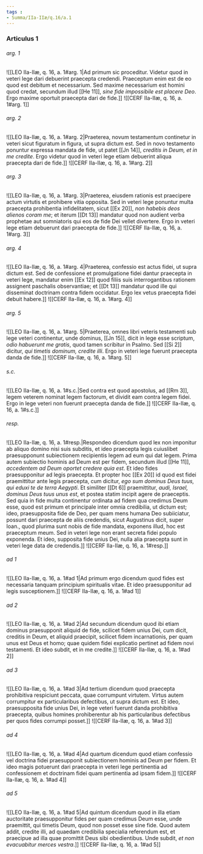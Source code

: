 ```yaml
---
tags : 
- Summa/IIa-IIæ/q.16/a.1
---
```


### Articulus 1

###### arg. 1
![[LEO IIa-IIæ, q. 16, a. 1#arg. 1|Ad primum sic proceditur. Videtur quod in veteri lege dari debuerint praecepta credendi. Praeceptum enim est de eo quod est debitum et necessarium. Sed maxime necessarium est homini quod credat, secundum illud [[He 11]], *sine fide impossibile est placere Deo*. Ergo maxime oportuit praecepta dari de fide.]]
![[CERF IIa-IIæ, q. 16, a. 1#arg. 1]]

###### arg. 2
![[LEO IIa-IIæ, q. 16, a. 1#arg. 2|Praeterea, novum testamentum continetur in veteri sicut figuratum in figura, ut supra dictum est. Sed in novo testamento ponuntur expressa mandata de fide, ut patet [[Jn 14]], *creditis in Deum, et in me credite*. Ergo videtur quod in veteri lege etiam debuerint aliqua praecepta dari de fide.]]
![[CERF IIa-IIæ, q. 16, a. 1#arg. 2]]

###### arg. 3
![[LEO IIa-IIæ, q. 16, a. 1#arg. 3|Praeterea, eiusdem rationis est praecipere actum virtutis et prohibere vitia opposita. Sed in veteri lege ponuntur multa praecepta prohibentia infidelitatem, sicut [[Ex 20]], *non habebis deos alienos coram me*; et iterum [[Dt 13]] mandatur quod non audient verba prophetae aut somniatoris qui eos de fide Dei vellet divertere. Ergo in veteri lege etiam debuerunt dari praecepta de fide.]]
![[CERF IIa-IIæ, q. 16, a. 1#arg. 3]]

###### arg. 4
![[LEO IIa-IIæ, q. 16, a. 1#arg. 4|Praeterea, confessio est actus fidei, ut supra dictum est. Sed de confessione et promulgatione fidei dantur praecepta in veteri lege, mandatur enim [[Ex 12]] quod filiis suis interrogantibus rationem assignent paschalis observantiae; et [[Dt 13]] mandatur quod ille qui disseminat doctrinam contra fidem occidatur. Ergo lex vetus praecepta fidei debuit habere.]]
![[CERF IIa-IIæ, q. 16, a. 1#arg. 4]]

###### arg. 5
![[LEO IIa-IIæ, q. 16, a. 1#arg. 5|Praeterea, omnes libri veteris testamenti sub lege veteri continentur, unde dominus, [[Jn 15]], dicit in lege esse scriptum, *odio habuerunt me gratis*, quod tamen scribitur in Psalmo. Sed [[Si 2]] dicitur, *qui timetis dominum, credite illi*. Ergo in veteri lege fuerunt praecepta danda de fide.]]
![[CERF IIa-IIæ, q. 16, a. 1#arg. 5]]

###### s.c.
![[LEO IIa-IIæ, q. 16, a. 1#s.c.|Sed contra est quod apostolus, ad [[Rm 3]], legem veterem nominat legem factorum, et dividit eam contra legem fidei. Ergo in lege veteri non fuerunt praecepta danda de fide.]]
![[CERF IIa-IIæ, q. 16, a. 1#s.c.]]

###### resp.
![[LEO IIa-IIæ, q. 16, a. 1#resp.|Respondeo dicendum quod lex non imponitur ab aliquo domino nisi suis subditis, et ideo praecepta legis cuiuslibet praesupponunt subiectionem recipientis legem ad eum qui dat legem. Prima autem subiectio hominis ad Deum est per fidem, secundum illud [[He 11]], *accedentem ad Deum oportet credere quia est*. Et ideo fides praesupponitur ad legis praecepta. Et propter hoc [[Ex 20]] id quod est fidei praemittitur ante legis praecepta, cum dicitur, *ego sum dominus Deus tuus, qui eduxi te de terra Aegypti*. Et similiter [[Dt 6]] praemittitur, *audi, Israel, dominus Deus tuus unus est*, et postea statim incipit agere de praeceptis. Sed quia in fide multa continentur ordinata ad fidem qua credimus Deum esse, quod est primum et principale inter omnia credibilia, ut dictum est; ideo, praesupposita fide de Deo, per quam mens humana Deo subiiciatur, possunt dari praecepta de aliis credendis, sicut Augustinus dicit, super Ioan., quod plurima sunt nobis de fide mandata, exponens illud, hoc est praeceptum meum. Sed in veteri lege non erant secreta fidei populo exponenda. Et ideo, supposita fide unius Dei, nulla alia praecepta sunt in veteri lege data de credendis.]]
![[CERF IIa-IIæ, q. 16, a. 1#resp.]]

###### ad 1
![[LEO IIa-IIæ, q. 16, a. 1#ad 1|Ad primum ergo dicendum quod fides est necessaria tanquam principium spiritualis vitae. Et ideo praesupponitur ad legis susceptionem.]]
![[CERF IIa-IIæ, q. 16, a. 1#ad 1]]

###### ad 2
![[LEO IIa-IIæ, q. 16, a. 1#ad 2|Ad secundum dicendum quod ibi etiam dominus praesupponit aliquid de fide, scilicet fidem unius Dei, cum dicit, creditis in Deum, et aliquid praecipit, scilicet fidem incarnationis, per quam unus est Deus et homo; quae quidem fidei explicatio pertinet ad fidem novi testamenti. Et ideo subdit, et in me credite.]]
![[CERF IIa-IIæ, q. 16, a. 1#ad 2]]

###### ad 3
![[LEO IIa-IIæ, q. 16, a. 1#ad 3|Ad tertium dicendum quod praecepta prohibitiva respiciunt peccata, quae corrumpunt virtutem. Virtus autem corrumpitur ex particularibus defectibus, ut supra dictum est. Et ideo, praesupposita fide unius Dei, in lege veteri fuerunt danda prohibitiva praecepta, quibus homines prohiberentur ab his particularibus defectibus per quos fides corrumpi posset.]]
![[CERF IIa-IIæ, q. 16, a. 1#ad 3]]

###### ad 4
![[LEO IIa-IIæ, q. 16, a. 1#ad 4|Ad quartum dicendum quod etiam confessio vel doctrina fidei praesupponit subiectionem hominis ad Deum per fidem. Et ideo magis potuerunt dari praecepta in veteri lege pertinentia ad confessionem et doctrinam fidei quam pertinentia ad ipsam fidem.]]
![[CERF IIa-IIæ, q. 16, a. 1#ad 4]]

###### ad 5
![[LEO IIa-IIæ, q. 16, a. 1#ad 5|Ad quintum dicendum quod in illa etiam auctoritate praesupponitur fides per quam credimus Deum esse, unde praemittit, qui timetis Deum, quod non posset esse sine fide. Quod autem addit, credite illi, ad quaedam credibilia specialia referendum est, et praecipue ad illa quae promittit Deus sibi obedientibus. Unde subdit, *et non evacuabitur merces vestra*.]]
![[CERF IIa-IIæ, q. 16, a. 1#ad 5]]

